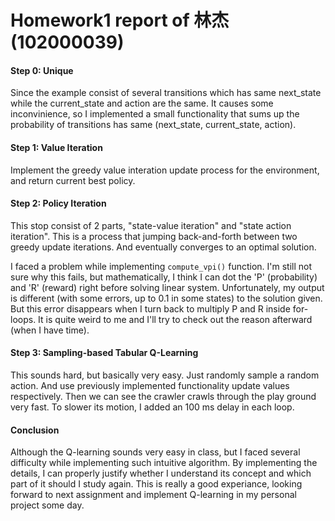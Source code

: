 # Homework1 report of 林杰(102000039)

#### Step 0: Unique

Since the example consist of several transitions which has same next_state while the current_state and action are the same. It causes some inconvinience, so I implemented a small functionality that sums up the probability of transitions has same (next_state, current_state, action).

#### Step 1: Value Iteration

Implement the greedy value interation update process for the environment, and return current best policy.

#### Step 2: Policy Iteration

This stop consist of 2 parts, "state-value iteration" and "state action iteration". This is a process that jumping back-and-forth between two greedy update iterations. And eventually converges to an optimal solution.

I faced a problem while implementing ```compute_vpi()``` function. I'm still not sure why this fails, but mathematically, I think I can dot the 'P' (probability) and 'R' (reward) right before solving linear system. Unfortunately, my output is different (with some errors, up to 0.1 in some states) to the solution given. But this error disappears when I turn back to multiply P and R inside for-loops. It is quite weird to me and I'll try to check out the reason afterward (when I have time).

#### Step 3: Sampling-based Tabular Q-Learning

This sounds hard, but basically very easy. Just randomly sample a random action. And use previously implemented functionality update values respectively. Then we can see the crawler crawls through the play ground very fast. To slower its motion, I added an 100 ms delay in each loop.

#### Conclusion

Although the Q-learning sounds very easy in class, but I faced several difficulty while implementing such intuitive algorithm. By implementing the details, I can properly justify whether I understand its concept and which part of it should I study again. This is really a good experiance, looking forward to next assignment and implement Q-learning in my personal project some day.
